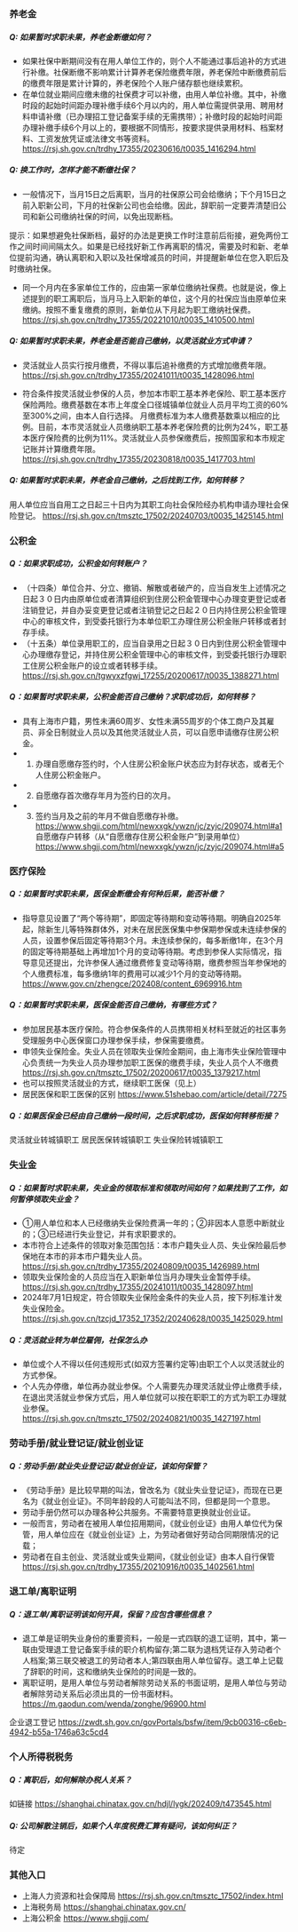 ### 养老金

##### Q: 如果暂时求职未果，养老金断缴如何？
* 如果社保中断期间没有在用人单位工作的，则个人不能通过事后追补的方式进行补缴。社保断缴不影响累计计算养老保险缴费年限，养老保险中断缴费前后的缴费年限是累计计算的，养老保险个人账户储存额也继续累积。
* 在单位就业期间应缴未缴的社保费才可以补缴，由用人单位补缴。其中，补缴时段的起始时间距办理补缴手续6个月以内的，用人单位需提供录用、聘用材料申请补缴（已办理招工登记备案手续的无需携带）；补缴时段的起始时间距办理补缴手续6个月以上的，要根据不同情形，按要求提供录用材料、档案材料、工资发放凭证或法律文书等资料。
https://rsj.sh.gov.cn/trdhy_17355/20230616/t0035_1416294.html


##### Q: 换工作时，怎样才能不断缴社保？
* 一般情况下，当月15日之后离职，当月的社保原公司会给缴纳；下个月15日之前入职新公司，下月的社保新公司也会给缴。因此，辞职前一定要弄清楚旧公司和新公司缴纳社保的时间，以免出现断档。

提示：如果想避免社保断档，最好的办法是更换工作时注意前后衔接，避免两份工作之间时间间隔太久。如果是已经找好新工作再离职的情况，需要及时和新、老单位提前沟通，确认离职和入职以及社保增减员的时间，并提醒新单位在您入职后及时缴纳社保。

* 同一个月内在多家单位工作的，应由第一家单位缴纳社保费。也就是说，像上述提到的职工离职后，当月马上入职新的单位，这个月的社保应当由原单位来缴纳。按照不重复缴费的原则，新单位从下月起为职工缴纳社保费。
https://rsj.sh.gov.cn/trdhy_17355/20221010/t0035_1410500.html


##### Q: 如果暂时求职未果，养老金是否能自己缴纳，以灵活就业方式申请？
* 灵活就业人员实行按月缴费，不得以事后追补缴费的方式增加缴费年限。
https://rsj.sh.gov.cn/trdhy_17355/20241011/t0035_1428096.html

* 符合条件按灵活就业参保的人员，参加本市职工基本养老保险、职工基本医疗保险两险。缴费基数在本市上年度全口径城镇单位就业人员月平均工资的60%至300%之间，由本人自行选择。
月缴费标准为本人缴费基数乘以相应的比例。目前，本市灵活就业人员缴纳职工基本养老保险费的比例为24%，职工基本医疗保险费的比例为11%。灵活就业人员参保缴费后，按照国家和本市规定记账并计算缴费年限。
https://rsj.sh.gov.cn/trdhy_17355/20230818/t0035_1417703.html


##### Q: 如果暂时求职未果，养老金自己缴纳，之后找到工作，如何转移？
用人单位应当自用工之日起三十日内为其职工向社会保险经办机构申请办理社会保险登记。
https://rsj.sh.gov.cn/tmsztc_17502/20240703/t0035_1425145.html

### 公积金
##### Q：如果求职成功，公积金如何转账户？
* （十四条）单位合并、分立、撤销、解散或者破产的，应当自发生上述情况之日起３０日内由原单位或者清算组织到住房公积金管理中心办理变更登记或者注销登记，并自办妥变更登记或者注销登记之日起２０日内持住房公积金管理中心的审核文件，到受委托银行为本单位职工办理住房公积金账户转移或者封存手续。
* （十五条）单位录用职工的，应当自录用之日起３０日内到住房公积金管理中心办理缴存登记，并持住房公积金管理中心的审核文件，到受委托银行办理职工住房公积金账户的设立或者转移手续。
https://rsj.sh.gov.cn/tgwyxzfgwj_17255/20200617/t0035_1388271.html

##### Q：如果暂时求职未果，公积金能否自己缴纳？求职成功后，如何转移？
* 具有上海市户籍，男性未满60周岁、女性未满55周岁的个体工商户及其雇员、非全日制就业人员以及其他灵活就业人员，可以自愿申请缴存住房公积金。
* 1. 办理自愿缴存签约时，个人住房公积金账户状态应为封存状态，或者无个人住房公积金账户。
* 2. 自愿缴存首次缴存年月为签约日的次月。
* 3. 签约当月及之前的年月不做自愿缴存补缴。
https://www.shgjj.com/html/newxxgk/ywzn/jc/zyjc/209074.html#a1
自愿缴存户转移（从“自愿缴存住房公积金账户”到录用单位）
https://www.shgjj.com/html/newxxgk/ywzn/jc/zyjc/209074.html#a5

### 医疗保险
##### Q：如果暂时求职未果，医保金断缴会有何种后果，能否补缴？
* 指导意见设置了“两个等待期”，即固定等待期和变动等待期。明确自2025年起，除新生儿等特殊群体外，对未在居民医保集中参保期参保或未连续参保的人员，设置参保后固定等待期3个月。未连续参保的，每多断缴1年，在3个月的固定等待期基础上再增加1个月的变动等待期。考虑到参保人实际情况，指导意见还提出，允许参保人通过缴费修复变动等待期，缴费参照当年参保地的个人缴费标准，每多缴纳1年的费用可以减少1个月的变动等待期。
https://www.gov.cn/zhengce/202408/content_6969916.htm

##### Q：如果暂时求职未果，医保金能否自己缴纳，有哪些方式？
* 参加居民基本医疗保险。符合参保条件的人员携带相关材料至就近的社区事务受理服务中心医保窗口办理参保手续，参保需要缴费。
* 申领失业保险金。失业人员在领取失业保险金期间，由上海市失业保险管理中心负责统一为失业人员办理参加职工医保的缴费手续，失业人员个人不缴费
https://rsj.sh.gov.cn/tmsztc_17502/20200617/t0035_1379217.html
* 也可以按照灵活就业的方式，继续职工医保（见上）
* 居民医保和职工医保的区别
https://www.51shebao.com/article/detail/7275

##### Q：如果医保金已经由自己缴纳一段时间，之后求职成功，医保如何转移衔接？
灵活就业转城镇职工
居民医保转城镇职工
失业保险转城镇职工


### 失业金
##### Q：如果暂时求职未果，失业金的领取标准和领取时间如何？如果找到了工作，如何暂停领取失业金？
* ①用人单位和本人已经缴纳失业保险费满一年的；②非因本人意愿中断就业的；③已经进行失业登记，并有求职要求的。
* 本市符合上述条件的领取对象范围包括：本市户籍失业人员、失业保险最后参保地在本市的非本市户籍失业人员。
https://rsj.sh.gov.cn/trdhy_17355/20240809/t0035_1426989.html
* 领取失业保险金的人员应当在入职新单位当月办理失业金暂停手续。
https://rsj.sh.gov.cn/trdhy_17355/20241011/t0035_1428097.html
* 2024年7月1日规定，符合领取失业保险金条件的失业人员，按下列标准计发失业保险金。
https://rsj.sh.gov.cn/tzcjd_17352_17352/20240628/t0035_1425029.html


##### Q：灵活就业转为单位雇佣，社保怎么办
* 单位或个人不得以任何违规形式(如双方签署约定等)由职工个人以灵活就业的方式参保。
* 个人先办停缴，单位再办就业参保。个人需要先办理灵活就业停止缴费手续，在退出灵活就业参保方式后，用人单位就可以按在职职工的方式为职工办理就业参保。
https://rsj.sh.gov.cn/tmsztc_17502/20240821/t0035_1427197.html


### 劳动手册/就业登记证/就业创业证
##### Q：劳动手册/就业失业登记证/就业创业证，该如何保管？
* 《劳动手册》是比较早期的叫法，曾改名为《就业失业登记证》，而现在已更名为《就业创业证》。不同年龄段的人可能叫法不同，但都是同一个意思。
* 劳动手册仍然可以办理各种公共服务。不需要特意更换就业创业证。
* 一般而言，劳动者在被用人单位招用期间，《就业创业证》由用人单位代为保管，用人单位应在《就业创业证》上，为劳动者做好劳动合同期限情况的记载；
* 劳动者在自主创业、灵活就业或失业期间，《就业创业证》由本人自行保管
https://rsj.sh.gov.cn/trdhy_17355/20210916/t0035_1402561.html

### 退工单/离职证明
##### Q：退工单/离职证明该如何开具，保留？应包含哪些信息？
* 退工单是证明失业身份的重要资料，一般是一式四联的退工证明，其中，第一联由受理退工登记备案手续的职介机构留存;第二联为退档凭证存入劳动者个人档案;第三联交被退工的劳动者本人;第四联由用人单位留存。退工单上记载了辞职的时间，这和缴纳失业保险的时间是一致的。
* 离职证明，是用人单位与劳动者解除劳动关系的书面证明，是用人单位与劳动者解除劳动关系后必须出具的一份书面材料。
https://m.gaodun.com/wenda/zonghe/96900.html

企业退工登记
https://zwdt.sh.gov.cn/govPortals/bsfw/item/9cb00316-c6eb-4942-b55a-1746a63c5cd4

### 个人所得税税务
##### Q：离职后，如何解除办税人关系？
如链接
https://shanghai.chinatax.gov.cn/hdjl/lygk/202409/t473545.html

##### Q: 公司解散注销后，如果个人年度税费汇算有疑问，该如何纠正？
待定


### 其他入口
* 上海人力资源和社会保障局 https://rsj.sh.gov.cn/tmsztc_17502/index.html
* 上海税务局 https://shanghai.chinatax.gov.cn/
* 上海公积金 https://www.shgjj.com/


